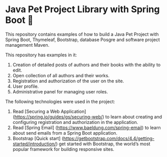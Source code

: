 # Java Pet Project Library with Spring Boot 🍃

This repository contains examples of how to build a Java Pet Project with Spring Boot, Thymeleaf, Bootstrap, database Posgre and software project management Maven.

This repository has examples in it:

1. Сreation of detailed posts of authors and their books with the ability to edit.
2. Open collection of all authors and their works.
3. Registration and authorization of the user on the site.
4. User profile.
5. Administrative panel for managing user roles.

The following technologies were used in the project:

1. Read [Securing a Web Application] (https://spring.io/guides/gs/securing-web/) to learn about creating and configuring registration and authorization in the application.
2. Read [Spring Email] (https://www.baeldung.com/spring-email) to learn about send emails from a Spring Boot application.
3. Bootstrap [Quick start] (https://getbootstrap.com/docs/4.4/getting-started/introduction/) get started with Bootstrap, the world’s most popular framework for building responsive sites.
